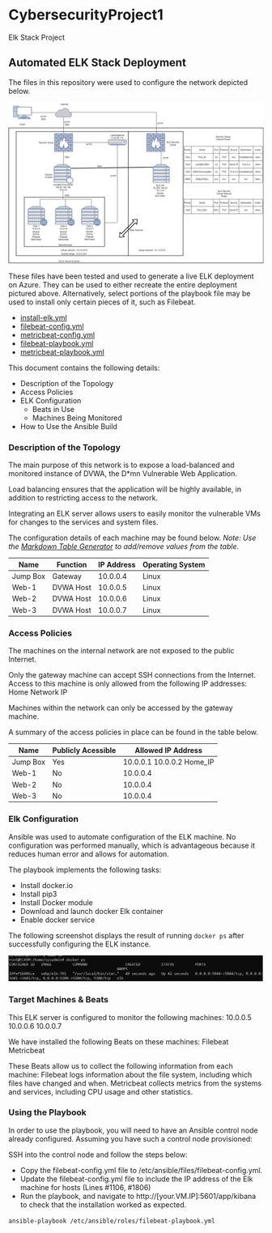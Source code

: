 # CybersecurityProject1
Elk Stack Project
## Automated ELK Stack Deployment

The files in this repository were used to configure the network depicted below.

![cloud](Images/RedTeamCloud.png)

These files have been tested and used to generate a live ELK deployment on Azure. They can be used to either recreate the entire deployment pictured above. Alternatively, select portions of the playbook file may be used to install only certain pieces of it, such as Filebeat.

  - [install-elk.yml](install-elk.yml)
  - [filebeat-config.yml](filebeat-config.yml)
  - [metricbeat-config.yml](metricbeat-config.yml)
  - [filebeat-playbook.yml](filebeat-playbook.yml)
  - [metricbeat-playbook.yml](metricbeat-playbook.yml)

This document contains the following details:
- Description of the Topology
- Access Policies
- ELK Configuration
  - Beats in Use
  - Machines Being Monitored
- How to Use the Ansible Build


### Description of the Topology

The main purpose of this network is to expose a load-balanced and monitored instance of DVWA, the D*mn Vulnerable Web Application.

Load balancing ensures that the application will be highly available, in addition to restricting access to the network.

Integrating an ELK server allows users to easily monitor the vulnerable VMs for changes to the services and system files.

The configuration details of each machine may be found below.
_Note: Use the [Markdown Table Generator](http://www.tablesgenerator.com/markdown_tables) to add/remove values from the table_.

| Name     | Function | IP Address | Operating System |
|----------|----------|------------|------------------|
| Jump Box | Gateway  | 10.0.0.4   | Linux            |
| Web-1    | DVWA Host| 10.0.0.5   | Linux            |
| Web-2    | DVWA Host| 10.0.0.6   | Linux            |
| Web-3    | DVWA Host| 10.0.0.7   | Linux            |

### Access Policies

The machines on the internal network are not exposed to the public Internet. 

Only the gateway machine can accept SSH connections from the Internet. Access to this machine is only allowed from the following IP addresses:
Home Network IP

Machines within the network can only be accessed by the gateway machine.

A summary of the access policies in place can be found in the table below.

| Name     | Publicly Acessible | Allowed IP Address         |
|----------|--------------------|----------------------------|
| Jump Box | Yes                | 10.0.0.1 10.0.0.2 Home_IP  |
| Web-1    | No                 | 10.0.0.4                   |
| Web-2    | No                 | 10.0.0.4                   |
| Web-3    | No                 | 10.0.0.4                   |

### Elk Configuration

Ansible was used to automate configuration of the ELK machine. No configuration was performed manually, which is advantageous because it reduces human error and allows for automation.

The playbook implements the following tasks:
- Install docker.io
- Install pip3
- Install Docker module
- Download and launch docker Elk container
- Enable docker service

The following screenshot displays the result of running `docker ps` after successfully configuring the ELK instance.

![docker output](Images/docker_ps_output.png)

### Target Machines & Beats
This ELK server is configured to monitor the following machines:
10.0.0.5
10.0.0.6
10.0.0.7

We have installed the following Beats on these machines:
Filebeat
Metricbeat

These Beats allow us to collect the following information from each machine:
Filebeat logs information about the file system, including which files have changed and when.
Metricbeat collects metrics from the systems and services, including CPU usage and other statistics.

### Using the Playbook
In order to use the playbook, you will need to have an Ansible control node already configured. Assuming you have such a control node provisioned: 

SSH into the control node and follow the steps below:
- Copy the filebeat-config.yml file to /etc/ansible/files/filebeat-config.yml.
- Update the filebeat-config.yml file to include the IP address of the Elk machine for hosts (Lines #1106, #1806)
- Run the playbook, and navigate to http://[your.VM.IP]:5601/app/kibana to check that the installation worked as expected.

```ansible-playbook /etc/ansible/roles/filebeat-playbook.yml```

